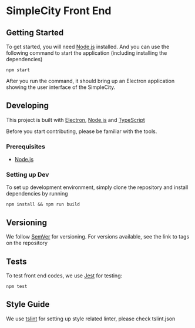 # SimpleCity Front End

## Getting Started

To get started, you will need [Node.js][1] installed. And you can use the following
command to start the application (including installing the dependencies)

```
npm start
```

After you run the command, it should bring up an Electron application showing the
user interface of the SimpleCity.

## Developing

This project is built with [Electron][2], [Node.js][1] and [TypeScript][3]

Before you start contributing, please be familiar with the tools.

### Prerequisites

* [Node.js][1]

### Setting up Dev

To set up development environment, simply clone the repository and install dependencies by running

```
npm install && npm run build
```

## Versioning

We follow [SemVer](https://semver.org/) for versioning. For versions available, see the link to tags on
the repository

## Tests

To test front end codes, we use [Jest][4] for testing:

```
npm test
```

## Style Guide

We use [tslint][5] for setting up style related linter, please check tslint.json

[1]: https://nodejs.org/en/
[2]: https://nodejs.org/en/
[3]: https://www.typescriptlang.org/
[4]: https://facebook.github.io/jest/
[5]: https://palantir.github.io/tslint/
